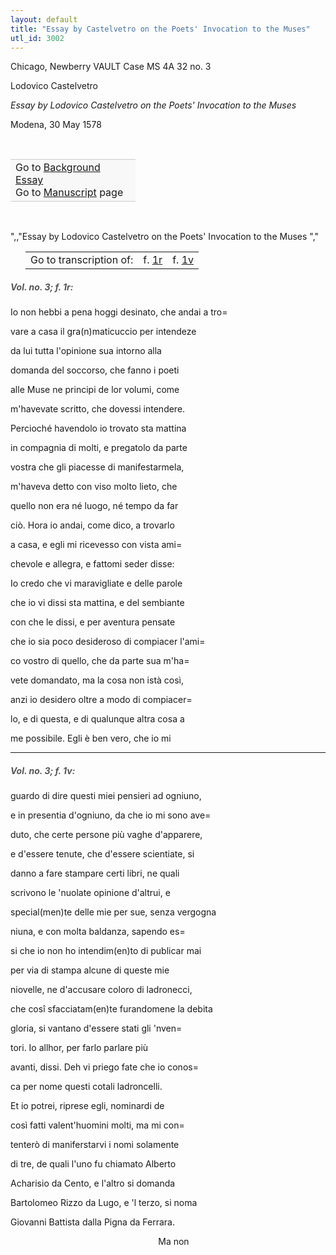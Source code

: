 ```yaml
---
layout: default
title: "Essay by Castelvetro on the Poets' Invocation to the Muses"
utl_id: 3002
---
```



Chicago, Newberry VAULT Case MS 4A 32 no. 3


Lodovico Castelvetro


*Essay by Lodovico Castelvetro on the Poets' Invocation to the Muses*


Modena, 30 May 1578


 

<table border="0.5" cellpadding="1" cellspacing="1" style="width: 200px; background-color:#F8F8F8;"><tbody style="border-color:#ccc"><tr style="border-color:#ccc"><td>Go to <a href="https://centerfordigitalhumanities.github.io/Newberry-Italian-paleography/essay/039" target="_blank">Background Essay</a><br />
			Go to <a href="https://centerfordigitalhumanities.github.io/Newberry-Italian-paleography/www/record.html?id=039" target="_blank">Manuscript</a> page</td>
</tr></tbody></table>
 

",,"Essay by Lodovico Castelvetro on the Poets' Invocation to the Muses
","
<table border="0.5" cellpadding="1" cellspacing="1" style="width: 280px; margin-left: 0.25in;"><tbody><tr style="border-color:#B3B6B7"><td style="text-align:center">Go to transcription of:</td>
<td style="text-align:center">f. <a href="#1">1r</a></td>
<td style="text-align:center">f. <a href="#2">1v</a></td>
</tr></tbody></table>
<h5 id="1" style="color:#555;">Vol. no. 3; f. 1r:</h5>

Io non hebbi a pena hoggi desinato, che andai a tro=


vare a casa il gra(n)maticuccio per intendeze


da lui tutta l'opinione sua intorno alla


domanda del soccorso, che fanno i poeti


alle Muse ne principi de lor volumi, come


m'havevate scritto, che dovessi intendere.


Percioché havendolo io trovato sta mattina


in compagnia di molti, e pregatolo da parte


vostra che gli piacesse di manifestarmela,


m'haveva detto con viso molto lieto, che


quello non era né luogo, né tempo da far


ciò. Hora io andai, come dico, a trovarlo


a casa, e egli mi ricevesso con vista ami=


chevole e allegra, e fattomi seder disse:


Io credo che vi maravigliate e delle parole


che io vi dissi sta mattina, e del sembiante


con che le dissi, e per aventura pensate


che io sia poco desideroso di compiacer l'ami=


co vostro di quello, che da parte sua m'ha=


vete domandato, ma la cosa non istà così,


anzi io desidero oltre a modo di compiacer=


lo, e di questa, e di qualunque altra cosa a


me possibile. Egli è ben vero, che io mi


<hr /><h5 id="2" style="color:#555;">Vol. no. 3; f. 1v:</h5>

guardo di dire questi miei pensieri ad ogniuno,


e in presentia d'ogniuno, da che io mi sono ave=


duto, che certe persone più vaghe d'apparere,


e d'essere tenute, che d'essere scientiate, si


danno a fare stampare certi libri, ne quali


scrivono le 'nuolate opinione d'altrui, e


special(men)te delle mie per sue, senza vergogna


niuna, e con molta baldanza, sapendo es=


si che io non ho intendim(en)to di publicar mai


per via di stampa alcune di queste mie


niovelle, ne d'accusare coloro di ladronecci,


che cosî sfacciatam(en)te furandomene la debita


gloria, si vantano d'essere stati gli 'nven=


tori. Io allhor, per farlo parlare più


avanti, dissi. Deh vi priego fate che io conos=


ca per nome questi cotali ladroncelli.


Et io potrei, riprese egli, nominardi de


così fatti valent'huomini molti, ma mi con=


tenterò di maniferstarvi i nomi solamente


di tre, de quali l'uno fu chiamato Alberto


Acharisio da Cento, e l'altro si domanda


Bartolomeo Rizzo da Lugo, e 'l terzo, si noma


Giovanni Battista dalla Pigna da Ferrara.


                                                            Ma non

